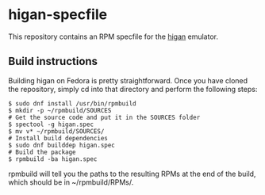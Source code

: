 # higan-specfile
This repository contains an RPM specfile for the
[higan](http://byuu.org/emulation/higan) emulator.


## Build instructions

Building higan on Fedora is pretty straightforward. Once you have cloned the
repository, simply cd into that directory and perform the following steps:

```
$ sudo dnf install /usr/bin/rpmbuild
$ mkdir -p ~/rpmbuild/SOURCES
# Get the source code and put it in the SOURCES folder
$ spectool -g higan.spec
$ mv v* ~/rpmbuild/SOURCES/
# Install build dependencies
$ sudo dnf builddep higan.spec
# Build the package
$ rpmbuild -ba higan.spec
```

rpmbuild will tell you the paths to the resulting RPMs at the end of the
build, which should be in ~/rpmbuild/RPMs/<arch>.
